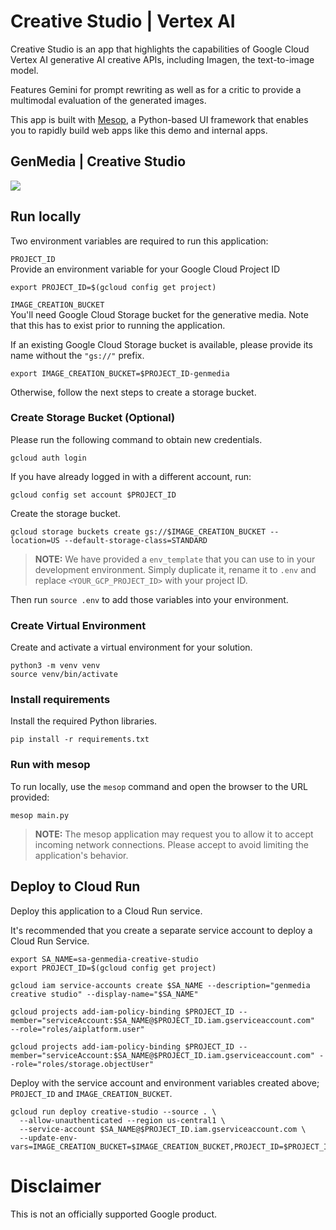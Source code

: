 # Creative Studio | Vertex AI

Creative Studio is an app that highlights the capabilities of Google Cloud Vertex AI generative AI creative APIs, including Imagen, the text-to-image model.

Features Gemini for prompt rewriting as well as for a critic to provide a multimodal evaluation of the generated images. 

This app is built with [Mesop](https://google.github.io/mesop), a Python-based UI framework that enables you to rapidly build web apps like this demo and internal apps.


## GenMedia | Creative Studio

![](./screenshots/creative_studio_02.png)



## Run locally

Two environment variables are required to run this application:

`PROJECT_ID`   
Provide an environment variable for your Google Cloud Project ID

```
export PROJECT_ID=$(gcloud config get project)
```

`IMAGE_CREATION_BUCKET`  
You'll need Google Cloud Storage bucket for the generative media. Note that this has to exist prior to running the application. 

If an existing Google Cloud Storage bucket is available, please provide its name without the `"gs://"` prefix.  

```
export IMAGE_CREATION_BUCKET=$PROJECT_ID-genmedia
```  

Otherwise, follow the next steps to create a storage bucket.  

### Create Storage Bucket (Optional) 

Please run the following command to obtain new credentials.  

```
gcloud auth login  
```  

If you have already logged in with a different account, run:  

```
gcloud config set account $PROJECT_ID  
```  

Create the storage bucket.  

```
gcloud storage buckets create gs://$IMAGE_CREATION_BUCKET --location=US --default-storage-class=STANDARD
```

> **NOTE:** We have provided a `env_template` that you can use to in your development environment. Simply duplicate it, rename it to `.env` and replace `<YOUR_GCP_PROJECT_ID>` with your project ID.  

Then run `source .env` to add those variables into your environment.  


### Create Virtual Environment 

Create and activate a virtual environment for your solution. 
```
python3 -m venv venv 
source venv/bin/activate
```  

### Install requirements

Install the required Python libraries.

```
pip install -r requirements.txt
```

### Run with mesop

To run locally, use the `mesop` command and open the browser to the URL provided:

```
mesop main.py
```

> **NOTE:** The mesop application may request you to allow it to accept incoming network connections. Please accept to avoid limiting the application's behavior.  


## Deploy to Cloud Run

Deploy this application to a Cloud Run service.

It's recommended that you create a separate service account to deploy a Cloud Run Service.


```
export SA_NAME=sa-genmedia-creative-studio
export PROJECT_ID=$(gcloud config get project)

gcloud iam service-accounts create $SA_NAME --description="genmedia creative studio" --display-name="$SA_NAME"

gcloud projects add-iam-policy-binding $PROJECT_ID --member="serviceAccount:$SA_NAME@$PROJECT_ID.iam.gserviceaccount.com"  --role="roles/aiplatform.user"

gcloud projects add-iam-policy-binding $PROJECT_ID --member="serviceAccount:$SA_NAME@$PROJECT_ID.iam.gserviceaccount.com" --role="roles/storage.objectUser"
```

Deploy with the service account and environment variables created above; `PROJECT_ID` and `IMAGE_CREATION_BUCKET`.

```
gcloud run deploy creative-studio --source . \
  --allow-unauthenticated --region us-central1 \
  --service-account $SA_NAME@$PROJECT_ID.iam.gserviceaccount.com \
  --update-env-vars=IMAGE_CREATION_BUCKET=$IMAGE_CREATION_BUCKET,PROJECT_ID=$PROJECT_ID
```

# Disclaimer

This is not an officially supported Google product.
